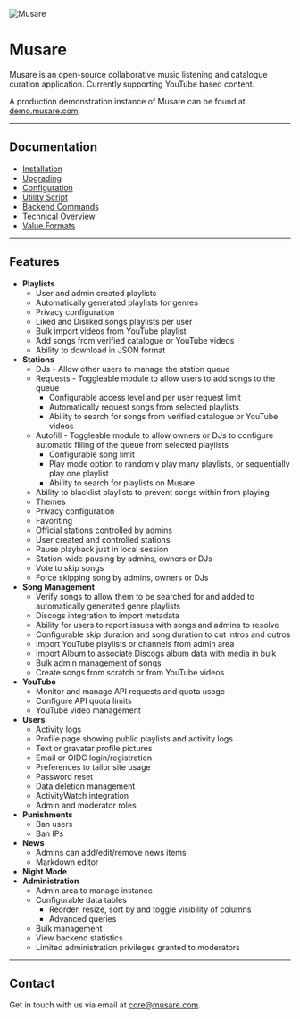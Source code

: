 ![Musare](frontend/dist/assets/blue_wordmark.png)

# Musare

Musare is an open-source collaborative music listening and catalogue curation
application. Currently supporting YouTube based content.

A production demonstration instance of Musare can be found at [demo.musare.com](https://demo.musare.com).

---

## Documentation

- [Installation](./.wiki/Installation.md)
- [Upgrading](./.wiki/Upgrading.md)
- [Configuration](./.wiki/Configuration.md)
- [Utility Script](./.wiki/Utility_Script.md)
- [Backend Commands](./.wiki/Backend_Commands.md)
- [Technical Overview](./.wiki/Technical_Overview.md)
- [Value Formats](./.wiki/Value_Formats.md)

---

## Features

- **Playlists**
  - User and admin created playlists
  - Automatically generated playlists for genres
  - Privacy configuration
  - Liked and Disliked songs playlists per user
  - Bulk import videos from YouTube playlist
  - Add songs from verified catalogue or YouTube videos
  - Ability to download in JSON format
- **Stations**
  - DJs - Allow other users to manage the station queue
  - Requests - Toggleable module to allow users to add songs to the queue
    - Configurable access level and per user request limit
    - Automatically request songs from selected playlists
    - Ability to search for songs from verified catalogue or YouTube videos
  - Autofill - Toggleable module to allow owners or DJs to configure automatic
  filling of the queue from selected playlists
    - Configurable song limit
    - Play mode option to randomly play many playlists, or sequentially play one
    playlist
    - Ability to search for playlists on Musare
  - Ability to blacklist playlists to prevent songs within from playing
  - Themes
  - Privacy configuration
  - Favoriting
  - Official stations controlled by admins
  - User created and controlled stations
  - Pause playback just in local session
  - Station-wide pausing by admins, owners or DJs
  - Vote to skip songs
  - Force skipping song by admins, owners or DJs
- **Song Management**
  - Verify songs to allow them to be searched for and added to automatically
  generated genre playlists
  - Discogs integration to import metadata
  - Ability for users to report issues with songs and admins to resolve
  - Configurable skip duration and song duration to cut intros and outros
  - Import YouTube playlists or channels from admin area
  - Import Album to associate Discogs album data with media in bulk
  - Bulk admin management of songs
  - Create songs from scratch or from YouTube videos
- **YouTube**
  - Monitor and manage API requests and quota usage
  - Configure API quota limits
  - YouTube video management
- **Users**
  - Activity logs
  - Profile page showing public playlists and activity logs
  - Text or gravatar profile pictures
  - Email or OIDC login/registration
  - Preferences to tailor site usage
  - Password reset
  - Data deletion management
  - ActivityWatch integration
  - Admin and moderator roles
- **Punishments**
  - Ban users
  - Ban IPs
- **News**
  - Admins can add/edit/remove news items
  - Markdown editor
- **Night Mode**
- **Administration**
  - Admin area to manage instance
  - Configurable data tables
    - Reorder, resize, sort by and toggle visibility of columns
    - Advanced queries
  - Bulk management
  - View backend statistics
  - Limited administration privileges granted to moderators

---

## Contact

Get in touch with us via email at [core@musare.com](mailto:core@musare.com).
